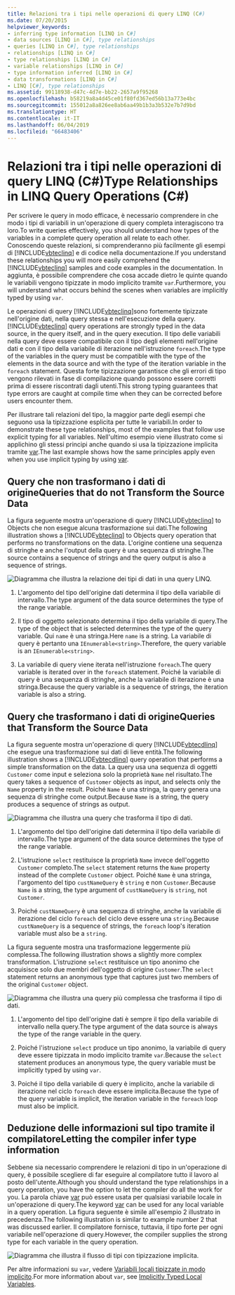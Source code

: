 ```yaml
---
title: Relazioni tra i tipi nelle operazioni di query LINQ (C#)
ms.date: 07/20/2015
helpviewer_keywords:
- inferring type information [LINQ in C#]
- data sources [LINQ in C#], type relationships
- queries [LINQ in C#], type relationships
- relationships [LINQ in C#]
- type relationships [LINQ in C#]
- variable relationships [LINQ in C#]
- type information inferred [LINQ in C#]
- data transformations [LINQ in C#]
- LINQ [C#], type relationships
ms.assetid: 99118938-d47c-4d7e-bb22-2657a9f95268
ms.openlocfilehash: b58219a8a4d45ce01f80fd367ed56b13a773e4bc
ms.sourcegitcommit: 155012a8a826ee8ab6aa49b1b3a3b532e7b7d9bd
ms.translationtype: HT
ms.contentlocale: it-IT
ms.lasthandoff: 06/04/2019
ms.locfileid: "66483406"
---
```

# <a name="type-relationships-in-linq-query-operations-c"></a><span data-ttu-id="957b4-102">Relazioni tra i tipi nelle operazioni di query LINQ (C#)</span><span class="sxs-lookup"><span data-stu-id="957b4-102">Type Relationships in LINQ Query Operations (C#)</span></span>
<span data-ttu-id="957b4-103">Per scrivere le query in modo efficace, è necessario comprendere in che modo i tipi di variabili in un'operazione di query completa interagiscono tra loro.</span><span class="sxs-lookup"><span data-stu-id="957b4-103">To write queries effectively, you should understand how types of the variables in a complete query operation all relate to each other.</span></span> <span data-ttu-id="957b4-104">Conoscendo queste relazioni, si comprenderanno più facilmente gli esempi di [!INCLUDE[vbteclinq](~/includes/vbteclinq-md.md)] e di codice nella documentazione.</span><span class="sxs-lookup"><span data-stu-id="957b4-104">If you understand these relationships you will more easily comprehend the [!INCLUDE[vbteclinq](~/includes/vbteclinq-md.md)] samples and code examples in the documentation.</span></span> <span data-ttu-id="957b4-105">In aggiunta, è possibile comprendere che cosa accade dietro le quinte quando le variabili vengono tipizzate in modo implicito tramite `var`.</span><span class="sxs-lookup"><span data-stu-id="957b4-105">Furthermore, you will understand what occurs behind the scenes when variables are implicitly typed by using `var`.</span></span>  
  
 <span data-ttu-id="957b4-106">Le operazioni di query [!INCLUDE[vbteclinq](~/includes/vbteclinq-md.md)]sono fortemente tipizzate nell'origine dati, nella query stessa e nell'esecuzione della query.</span><span class="sxs-lookup"><span data-stu-id="957b4-106">[!INCLUDE[vbteclinq](~/includes/vbteclinq-md.md)] query operations are strongly typed in the data source, in the query itself, and in the query execution.</span></span> <span data-ttu-id="957b4-107">Il tipo delle variabili nella query deve essere compatibile con il tipo degli elementi nell'origine dati e con il tipo della variabile di iterazione nell'istruzione `foreach`.</span><span class="sxs-lookup"><span data-stu-id="957b4-107">The type of the variables in the query must be compatible with the type of the elements in the data source and with the type of the iteration variable in the `foreach` statement.</span></span> <span data-ttu-id="957b4-108">Questa forte tipizzazione garantisce che gli errori di tipo vengono rilevati in fase di compilazione quando possono essere corretti prima di essere riscontrati dagli utenti.</span><span class="sxs-lookup"><span data-stu-id="957b4-108">This strong typing guarantees that type errors are caught at compile time when they can be corrected before users encounter them.</span></span>  
  
 <span data-ttu-id="957b4-109">Per illustrare tali relazioni del tipo, la maggior parte degli esempi che seguono usa la tipizzazione esplicita per tutte le variabili.</span><span class="sxs-lookup"><span data-stu-id="957b4-109">In order to demonstrate these type relationships, most of the examples that follow use explicit typing for all variables.</span></span> <span data-ttu-id="957b4-110">Nell'ultimo esempio viene illustrato come si applichino gli stessi principi anche quando si usa la tipizzazione implicita tramite [var](../../../../csharp/language-reference/keywords/var.md).</span><span class="sxs-lookup"><span data-stu-id="957b4-110">The last example shows how the same principles apply even when you use implicit typing by using [var](../../../../csharp/language-reference/keywords/var.md).</span></span>  
  
## <a name="queries-that-do-not-transform-the-source-data"></a><span data-ttu-id="957b4-111">Query che non trasformano i dati di origine</span><span class="sxs-lookup"><span data-stu-id="957b4-111">Queries that do not Transform the Source Data</span></span>  
 <span data-ttu-id="957b4-112">La figura seguente mostra un'operazione di query [!INCLUDE[vbteclinq](~/includes/vbteclinq-md.md)] to Objects che non esegue alcuna trasformazione sui dati.</span><span class="sxs-lookup"><span data-stu-id="957b4-112">The following illustration shows a [!INCLUDE[vbteclinq](~/includes/vbteclinq-md.md)] to Objects query operation that performs no transformations on the data.</span></span> <span data-ttu-id="957b4-113">L'origine contiene una sequenza di stringhe e anche l'output della query è una sequenza di stringhe.</span><span class="sxs-lookup"><span data-stu-id="957b4-113">The source contains a sequence of strings and the query output is also a sequence of strings.</span></span>  
  
 ![Diagramma che illustra la relazione dei tipi di dati in una query LINQ.](./media/type-relationships-in-linq-query-operations/linq-query-data-type-relation.png)  
  
1. <span data-ttu-id="957b4-115">L'argomento del tipo dell'origine dati determina il tipo della variabile di intervallo.</span><span class="sxs-lookup"><span data-stu-id="957b4-115">The type argument of the data source determines the type of the range variable.</span></span>  
  
2. <span data-ttu-id="957b4-116">Il tipo di oggetto selezionato determina il tipo della variabile di query.</span><span class="sxs-lookup"><span data-stu-id="957b4-116">The type of the object that is selected determines the type of the query variable.</span></span> <span data-ttu-id="957b4-117">Qui `name` è una stringa.</span><span class="sxs-lookup"><span data-stu-id="957b4-117">Here `name` is a string.</span></span> <span data-ttu-id="957b4-118">La variabile di query è pertanto una `IEnumerable<string>`.</span><span class="sxs-lookup"><span data-stu-id="957b4-118">Therefore, the query variable is an `IEnumerable<string>`.</span></span>  
  
3. <span data-ttu-id="957b4-119">La variabile di query viene iterata nell'istruzione `foreach`.</span><span class="sxs-lookup"><span data-stu-id="957b4-119">The query variable is iterated over in the `foreach` statement.</span></span> <span data-ttu-id="957b4-120">Poiché la variabile di query è una sequenza di stringhe, anche la variabile di iterazione è una stringa.</span><span class="sxs-lookup"><span data-stu-id="957b4-120">Because the query variable is a sequence of strings, the iteration variable is also a string.</span></span>  
  
## <a name="queries-that-transform-the-source-data"></a><span data-ttu-id="957b4-121">Query che trasformano i dati di origine</span><span class="sxs-lookup"><span data-stu-id="957b4-121">Queries that Transform the Source Data</span></span>  
 <span data-ttu-id="957b4-122">La figura seguente mostra un'operazione di query [!INCLUDE[vbtecdlinq](~/includes/vbtecdlinq-md.md)] che esegue una trasformazione sui dati di lieve entità.</span><span class="sxs-lookup"><span data-stu-id="957b4-122">The following illustration shows a [!INCLUDE[vbtecdlinq](~/includes/vbtecdlinq-md.md)] query operation that performs a simple transformation on the data.</span></span> <span data-ttu-id="957b4-123">La query usa una sequenza di oggetti `Customer` come input e seleziona solo la proprietà `Name` nel risultato.</span><span class="sxs-lookup"><span data-stu-id="957b4-123">The query takes a sequence of `Customer` objects as input, and selects only the `Name` property in the result.</span></span> <span data-ttu-id="957b4-124">Poiché `Name` è una stringa, la query genera una sequenza di stringhe come output.</span><span class="sxs-lookup"><span data-stu-id="957b4-124">Because `Name` is a string, the query produces a sequence of strings as output.</span></span>  
  
 ![Diagramma che illustra una query che trasforma il tipo di dati.](./media/type-relationships-in-linq-query-operations/linq-query-transform-data-type.png)  
  
1. <span data-ttu-id="957b4-126">L'argomento del tipo dell'origine dati determina il tipo della variabile di intervallo.</span><span class="sxs-lookup"><span data-stu-id="957b4-126">The type argument of the data source determines the type of the range variable.</span></span>  
  
2. <span data-ttu-id="957b4-127">L'istruzione `select` restituisce la proprietà `Name` invece dell'oggetto `Customer` completo.</span><span class="sxs-lookup"><span data-stu-id="957b4-127">The `select` statement returns the `Name` property instead of the complete `Customer` object.</span></span> <span data-ttu-id="957b4-128">Poiché `Name` è una stringa, l'argomento del tipo `custNameQuery` è `string` e non `Customer`.</span><span class="sxs-lookup"><span data-stu-id="957b4-128">Because `Name` is a string, the type argument of `custNameQuery` is `string`, not `Customer`.</span></span>  
  
3. <span data-ttu-id="957b4-129">Poiché `custNameQuery` è una sequenza di stringhe, anche la variabile di iterazione del ciclo `foreach` del ciclo deve essere una `string`.</span><span class="sxs-lookup"><span data-stu-id="957b4-129">Because `custNameQuery` is a sequence of strings, the `foreach` loop's iteration variable must also be a `string`.</span></span>  
  
 <span data-ttu-id="957b4-130">La figura seguente mostra una trasformazione leggermente più complessa.</span><span class="sxs-lookup"><span data-stu-id="957b4-130">The following illustration shows a slightly more complex transformation.</span></span> <span data-ttu-id="957b4-131">L'istruzione `select` restituisce un tipo anonimo che acquisisce solo due membri dell'oggetto di origine `Customer`.</span><span class="sxs-lookup"><span data-stu-id="957b4-131">The `select` statement returns an anonymous type that captures just two members of the original `Customer` object.</span></span>  
  
 ![Diagramma che illustra una query più complessa che trasforma il tipo di dati.](./media/type-relationships-in-linq-query-operations/linq-complex-query-transform-data-type.png)  
  
1. <span data-ttu-id="957b4-133">L'argomento del tipo dell'origine dati è sempre il tipo della variabile di intervallo nella query.</span><span class="sxs-lookup"><span data-stu-id="957b4-133">The type argument of the data source is always the type of the range variable in the query.</span></span>  
  
2. <span data-ttu-id="957b4-134">Poiché l'istruzione `select` produce un tipo anonimo, la variabile di query deve essere tipizzata in modo implicito tramite `var`.</span><span class="sxs-lookup"><span data-stu-id="957b4-134">Because the `select` statement produces an anonymous type, the query variable must be implicitly typed by using `var`.</span></span>  
  
3. <span data-ttu-id="957b4-135">Poiché il tipo della variabile di query è implicito, anche la variabile di iterazione nel ciclo `foreach` deve essere implicita.</span><span class="sxs-lookup"><span data-stu-id="957b4-135">Because the type of the query variable is implicit, the iteration variable in the `foreach` loop must also be implicit.</span></span>  
  
## <a name="letting-the-compiler-infer-type-information"></a><span data-ttu-id="957b4-136">Deduzione delle informazioni sul tipo tramite il compilatore</span><span class="sxs-lookup"><span data-stu-id="957b4-136">Letting the compiler infer type information</span></span>  
 <span data-ttu-id="957b4-137">Sebbene sia necessario comprendere le relazioni di tipo in un'operazione di query, è possibile scegliere di far eseguire al compilatore tutto il lavoro al posto dell'utente.</span><span class="sxs-lookup"><span data-stu-id="957b4-137">Although you should understand the type relationships in a query operation, you have the option to let the compiler do all the work for you.</span></span> <span data-ttu-id="957b4-138">La parola chiave [var](../../../../csharp/language-reference/keywords/var.md) può essere usata per qualsiasi variabile locale in un'operazione di query.</span><span class="sxs-lookup"><span data-stu-id="957b4-138">The keyword [var](../../../../csharp/language-reference/keywords/var.md) can be used for any local variable in a query operation.</span></span> <span data-ttu-id="957b4-139">La figura seguente è simile all'esempio 2 illustrato in precedenza.</span><span class="sxs-lookup"><span data-stu-id="957b4-139">The following illustration is similar to example number 2 that was discussed earlier.</span></span> <span data-ttu-id="957b4-140">Il compilatore fornisce, tuttavia, il tipo forte per ogni variabile nell'operazione di query.</span><span class="sxs-lookup"><span data-stu-id="957b4-140">However, the compiler supplies the strong type for each variable in the query operation.</span></span>  
  
 ![Diagramma che illustra il flusso di tipi con tipizzazione implicita.](./media/type-relationships-in-linq-query-operations/linq-type-flow-implicit-typing.png)  
  
 <span data-ttu-id="957b4-142">Per altre informazioni su `var`, vedere [Variabili locali tipizzate in modo implicito](../../../../csharp/programming-guide/classes-and-structs/implicitly-typed-local-variables.md).</span><span class="sxs-lookup"><span data-stu-id="957b4-142">For more information about `var`, see [Implicitly Typed Local Variables](../../../../csharp/programming-guide/classes-and-structs/implicitly-typed-local-variables.md).</span></span>  

